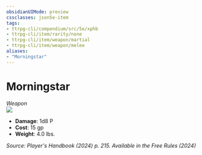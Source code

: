```yaml
---
obsidianUIMode: preview
cssclasses: json5e-item
tags:
- ttrpg-cli/compendium/src/5e/xphb
- ttrpg-cli/item/rarity/none
- ttrpg-cli/item/weapon/martial
- ttrpg-cli/item/weapon/melee
aliases: 
- "Morningstar"
---
```

# Morningstar
*Weapon*  
![](3-Mechanics/CLI/items/img/morningstar.webp#right)

- **Damage**: 1d8 P
- **Cost**: 15 gp
- **Weight**: 4.0 lbs.

*Source: Player's Handbook (2024) p. 215. Available in the Free Rules (2024)*